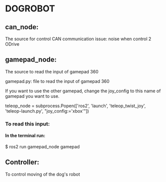  # DOGROBOT

## can_node:
The source for control CAN communication
issue: noise when control 2 ODrive

## gamepad_node:
The source to read the input of gamepad 360

gamepad.py: file to read the input of gamepad 360

If you want to use the other gamepad, change the joy_config to this name of gamepad you want to use.

teleop_node = subprocess.Popen(['ros2', 'launch', 'teleop_twist_joy', 'teleop-launch.py', "joy_config:='xbox'"])

### To read this input:
#### In the terminal run:
$ ros2 run gamepad_node gamepad

## Controller:
To control moving of the dog's robot



